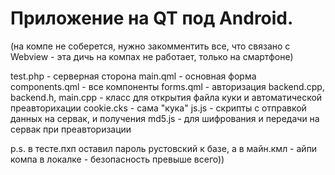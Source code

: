# Приложение на QT под Android. 
(на компе не соберется, нужно закомментить все, что связано с Webview - эта дичь на компах не работает, только на смартфоне)

test.php - серверная сторона
main.qml - основная форма
components.qml - все компоненты
forms.qml - авторизация
backend.cpp, backend.h, main.cpp - класс для открытия файла куки и автоматической преавторихации
cookie.cks - сама "кука"
js.js - скрипты с отправкой данных на сервак, и получения 
md5.js - для шифрования и передачи на сервак при преавторизации

p.s. в тесте.пхп оставил пароль рустовский к базе, а в майн.кмл - айпи компа в локалке - безопасность превыше всего))
